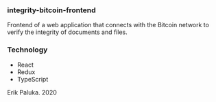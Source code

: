 ### integrity-bitcoin-frontend

Frontend of a web application that connects with the Bitcoin network to verify the integrity of documents and files.

### Technology

- React
- Redux
- TypeScript

Erik Paluka. 2020
